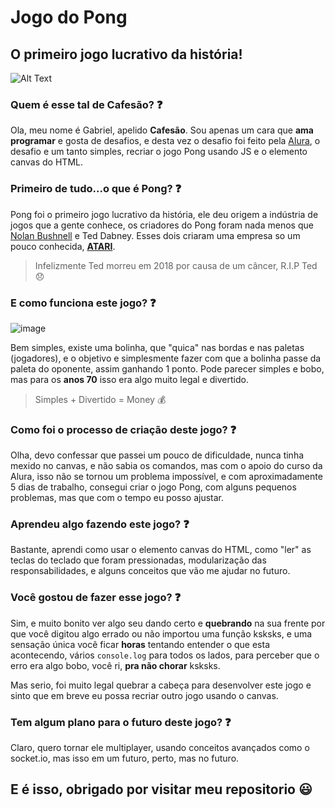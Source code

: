 # Jogo do Pong

## O primeiro jogo lucrativo da história!

![Alt Text](https://media.giphy.com/media/VIQMefBOK2b6SL3ucw/giphy.gif)

### Quem é esse tal de Cafesão? :question:

Ola, meu nome é Gabriel, apelido **Cafesão**.
Sou apenas um cara que **ama programar** e gosta de desafios, e desta vez o desafio foi feito pela [Alura](https://www.alura.com.br/), o desafio e um tanto simples, recriar o jogo Pong usando JS e o elemento canvas do HTML.

### Primeiro de tudo...o que é Pong? :question:

Pong foi o primeiro jogo lucrativo da história, ele deu origem a indústria de jogos que a gente conhece, os criadores do Pong foram nada menos que [Nolan Bushnell](https://twitter.com/nolanbushnell) e Ted Dabney.
Esses dois criaram uma empresa so um pouco conhecida, [**ATARI**](https://pt.wikipedia.org/wiki/Atari).

> Infelizmente Ted morreu em 2018 por causa de um câncer, R.I.P Ted :disappointed:

### E como funciona este jogo? :question:

![image](https://i.imgur.com/Y0dlWLQ.jpg)

Bem simples, existe uma bolinha, que "quica" nas bordas e nas paletas (jogadores), e o objetivo e simplesmente fazer com que a bolinha passe da paleta do oponente, assim ganhando 1 ponto.
Pode parecer simples e bobo, mas para os **anos 70** isso era algo muito legal e divertido.

> Simples + Divertido = Money :moneybag:

### Como foi o processo de criação deste jogo? :question:

Olha, devo confessar que passei um pouco de dificuldade, nunca tinha mexido no canvas, e não sabia os comandos, mas com o apoio do curso da Alura, isso não se tornou um problema impossível, e com aproximadamente 5 dias de trabalho, consegui criar o jogo Pong, com alguns pequenos problemas, mas que com o tempo eu posso ajustar.

### Aprendeu algo fazendo este jogo? :question:

Bastante, aprendi como usar o elemento canvas do HTML, como "ler" as teclas do teclado que foram pressionadas, modularização das responsabilidades, e alguns conceitos que vão me ajudar no futuro.

### Você gostou de fazer esse jogo? :question:

Sim, e muito bonito ver algo seu dando certo e **quebrando** na sua frente por que você digitou algo errado ou não importou uma função ksksks, e uma sensação única você ficar **horas** tentando entender o que esta acontecendo, vários `console.log` para todos os lados, para perceber que o erro era algo bobo, você ri, **pra não chorar** ksksks.

Mas serio, foi muito legal quebrar a cabeça para desenvolver este jogo e sinto que em breve eu possa recriar outro jogo usando o canvas.

### Tem algum plano para o futuro deste jogo? :question:

Claro, quero tornar ele multiplayer, usando conceitos avançados como o socket.io, mas isso em um futuro, perto, mas no futuro.

## E é isso, obrigado por visitar meu repositorio :smiley:
